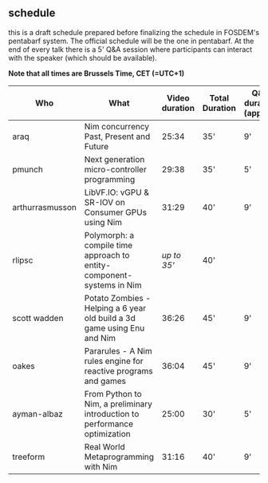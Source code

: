## schedule

this is a draft schedule prepared before finalizing the schedule in FOSDEM's pentabarf system. The official schedule will be the one in pentabarf.
At the end of every talk there is a 5' Q&A session where participants can interact with the speaker (which should be available).

**Note that all times are Brussels Time, CET (=UTC+1)**

| Who | What | Video duration | Total Duration | Q&A duration (approx) | When |
|-----|------|----------|---|-------------|---|
| araq | Nim concurrency Past, Present and Future | 25:34 | 35' | 9' |12:30 - 13:05 |
| pmunch | Next generation micro-controller programming | 29:38 | 35' | 5' | 13:05 - 13:40 |
| arthurrasmusson | LibVF.IO: vGPU & SR-IOV on Consumer GPUs using Nim | 31:29 | 40' | 9' | 13:40 - 14:20 |
| rlipsc | Polymorph: a compile time approach to entity-component-systems in Nim | _up to 35'_  | 40' | | 14:20 - 15:00 |
| scott wadden | Potato Zombies - Helping a 6 year old build a 3d game using Enu and Nim | 36:26 | 45' | 9' | 15:00 - 15:45 |
| oakes | Pararules - A Nim rules engine for reactive programs and games | 36:04 | 45' | 9' | 15:45 - 16:30 |
| ayman-albaz | From Python to Nim, a preliminary introduction to performance optimization | 25:00 | 30' | 5' | 16:30 - 17:00 |
| treeform | Real World Metaprogramming with Nim | 31:16 | 40' | 9' | 17:00 - 17:40 |
